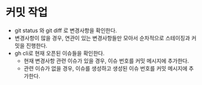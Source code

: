 # 커밋 작업

- git status 와 git diff 로 변경사항을 확인한다.
- 변경사항이 많을 경우, 연관이 있는 변경사항들만 모아서 순차적으로 스테이징과 커밋을 진행한다.
- gh cli로 현재 오픈된 이슈들을 확인한다.
  - 현재 변경사항 관련 이슈가 있을 경우, 이슈 번호를 커밋 메시지에 추가한다.
  - 관련 이슈가 없을 경우, 이슈를 생성하고 생성된 이슈 번호를 커밋 메시지에 추가한다.
